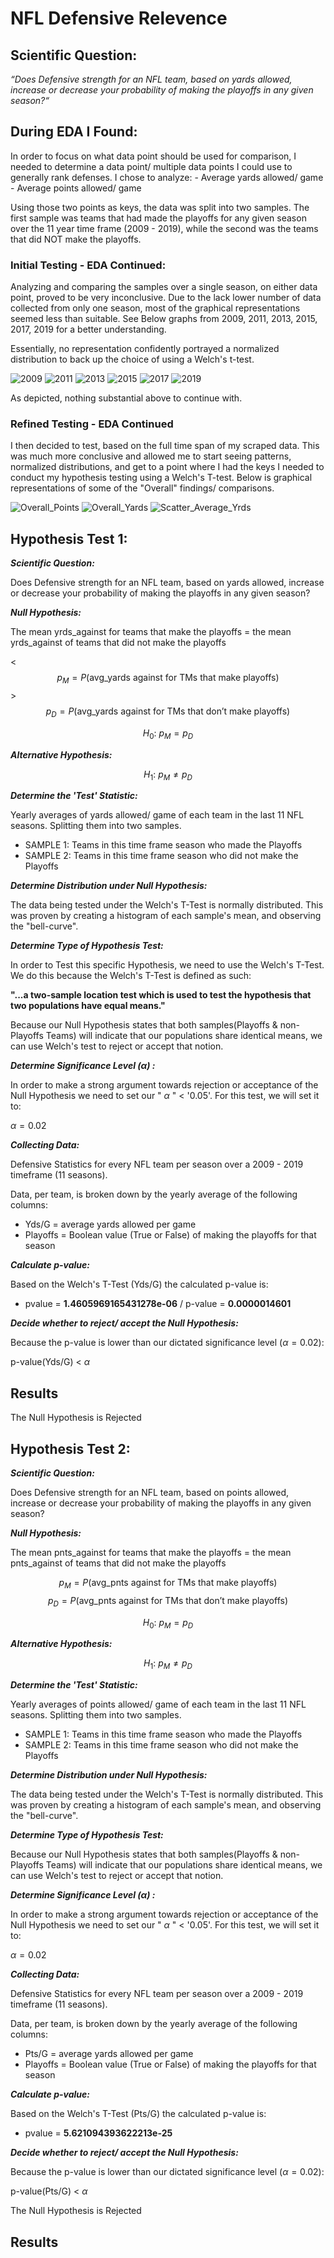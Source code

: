 # NFL Defensive Relevence 

## Scientific Question:

*“Does Defensive strength for an NFL team, based on yards allowed, increase or decrease your probability of making the playoffs in any given season?“* 

## During EDA I Found: 

In order to focus on what data point should be used for comparison, I needed to determine a data point/ multiple data points I could use to generally rank defenses. I chose to analyze:
    - Average yards allowed/ game
    - Average points allowed/ game

Using those two points as keys, the data was split into two samples. The first sample was teams that had made the playoffs for any given season over the 11 year time frame (2009 - 2019), while the second was the teams that did NOT make the playoffs. 

### Initial Testing - EDA Continued:
Analyzing and comparing the samples over a single season, on either data point, proved to be very inconclusive. Due to the lack lower number of data collected from only one season, most of the graphical representations seemed less than suitable. See Below graphs from 2009, 2011, 2013, 2015, 2017, 2019 for a better understanding. 

Essentially, no representation confidently portrayed a normalized distribution to back up the choice of using a Welch's t-test. 

![2009](images/AVG_YDS_2009.png)
![2011](images/AVG_YDS_2011.png)
![2013](images/AVG_YDS_2013.png)
![2015](images/AVG_YDS_2015.png)
![2017](images/AVG_YDS_2017.png)
![2019](images/AVG_YDS_2019.png)

As depicted, nothing substantial above to continue with. 

### Refined Testing - EDA Continued

I then decided to test, based on the full time span of my scraped data. This was much more conclusive and allowed me to start seeing patterns, normalized distributions, and get to a point where I had the keys I needed to conduct my hypothesis testing using a Welch's T-test. Below is graphical representations of some of the "Overall" findings/ comparisons. 

![Overall_Points](images/AVG_PTS_OverAll.png)
![Overall_Yards](images/AVG_YDS_Overall.png)
![Scatter_Average_Yrds](images/Def_Overall_Scatter.png)

## Hypothesis Test 1:

***Scientific Question:***

Does Defensive strength for an NFL team, based on yards allowed, increase or decrease your probability of making the playoffs in any given season? 

***Null Hypothesis:***

The mean yrds_against for teams that make the playoffs = the mean yrds_against of teams that did not make the playoffs

<$$ p_M = P(\text{avg_yards against for TMs that make playoffs}) $$>
$$ p_D = P(\text{avg_yards against for TMs that don't make playoffs}) $$

$$ H_0: \ p_M = p_D $$

***Alternative Hypothesis:***

$$H_1: \ p_M \neq p_D $$

***Determine the 'Test' Statistic:***

Yearly averages of yards allowed/ game of each team in the last 11 NFL seasons. Splitting them into two samples. 

- SAMPLE 1: Teams in this time frame season who made the Playoffs
- SAMPLE 2: Teams in this time frame season who did not make the Playoffs

***Determine Distribution under Null Hypothesis:***

The data being tested under the Welch's T-Test is normally distributed. This was proven by creating a histogram of each sample's mean, and observing the "bell-curve".

***Determine Type of Hypothesis Test:***

In order to Test this specific Hypothesis, we need to use the Welch's T-Test. We do this because the Welch's T-Test is defined as such: 

**"...a two-sample location test which is used to test the hypothesis that two populations have equal means."**

Because our Null Hypothesis states that both samples(Playoffs & non-Playoffs Teams) will indicate that our populations share identical means, we can use Welch's test to reject or accept that notion.  

***Determine Significance Level ($\alpha$) :***

In order to make a strong argument towards rejection or acceptance of the Null Hypothesis we need to set our " $\alpha$ " < '0.05'. For this test, we will set it to:

$\alpha = 0.02$

***Collecting Data:***

Defensive Statistics for every NFL team per season over a 2009 - 2019 timeframe (11 seasons). 

Data, per team, is broken down by the yearly average of the following columns:

- Yds/G = average yards allowed per game
- Playoffs = Boolean value (True or False) of making the playoffs for that season

***Calculate p-value:***

Based on the Welch's T-Test (Yds/G) the calculated p-value is:

- pvalue = **1.4605969165431278e-06** / p-value = **0.0000014601**

***Decide whether to reject/ accept the Null Hypothesis:***

Because the p-value is lower than our dictated significance level ($\alpha = 0.02$):

p-value(Yds/G) < $\alpha$

## Results

The Null Hypothesis is Rejected

## Hypothesis Test 2:

***Scientific Question:***

Does Defensive strength for an NFL team, based on points allowed, increase or decrease your probability of making the playoffs in any given season? 

***Null Hypothesis:***

The mean pnts_against for teams that make the playoffs = the mean pnts_against of teams that did not make the playoffs

$$ p_M = P(\text{avg_pnts against for TMs that make playoffs}) $$
$$ p_D = P(\text{avg_pnts against for TMs that don't make playoffs}) $$

$$ H_0: \ p_M = p_D $$

***Alternative Hypothesis:***

$$H_1: \ p_M \neq p_D $$

***Determine the 'Test' Statistic:***

Yearly averages of points allowed/ game of each team in the last 11 NFL seasons. Splitting them into two samples. 

- SAMPLE 1: Teams in this time frame season who made the Playoffs
- SAMPLE 2: Teams in this time frame season who did not make the Playoffs

***Determine Distribution under Null Hypothesis:***

The data being tested under the Welch's T-Test is normally distributed. This was proven by creating a histogram of each sample's mean, and observing the "bell-curve".

***Determine Type of Hypothesis Test:***

Because our Null Hypothesis states that both samples(Playoffs & non-Playoffs Teams) will indicate that our populations share identical means, we can use Welch's test to reject or accept that notion. 

***Determine Significance Level ($\alpha$) :***

In order to make a strong argument towards rejection or acceptance of the Null Hypothesis we need to set our " $\alpha$ " < '0.05'. For this test, we will set it to:

$\alpha = 0.02$

***Collecting Data:***

Defensive Statistics for every NFL team per season over a 2009 - 2019 timeframe (11 seasons). 

Data, per team, is broken down by the yearly average of the following columns:

- Pts/G = average yards allowed per game
- Playoffs = Boolean value (True or False) of making the playoffs for that season

***Calculate p-value:***

Based on the Welch's T-Test (Pts/G) the calculated p-value is:

- pvalue = **5.621094393622213e-25**

***Decide whether to reject/ accept the Null Hypothesis:***

Because the p-value is lower than our dictated significance level ($\alpha = 0.02$):

p-value(Pts/G) < $\alpha$

The Null Hypothesis is Rejected

## Results
